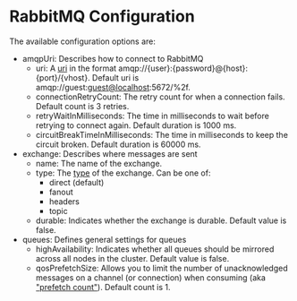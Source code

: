 # RabbitMQ Configuration

The available configuration options are:

-   amqpUri: Describes how to connect to RabbitMQ
    -   uri: A [uri](https://www.rabbitmq.com/uri-spec.html) in the
        format amqp://{user}:{password}@{host}:{port}/{vhost}. Default
        uri is amqp://guest:<guest@localhost>:5672/%2f.
    -   connectionRetryCount: The retry count for when a connection
        fails. Default count is 3 retries.
    -   retryWaitInMilliseconds: The time in milliseconds to wait before
        retrying to connect again. Default duration is 1000 ms.
    -   circuitBreakTimeInMilliseconds: The time in milliseconds to keep
        the circuit broken. Default duration is 60000 ms.
-   exchange: Describes where messages are sent
    -   name: The name of the exchange.
    -   type: The
        [type](https://www.rabbitmq.com/tutorials/amqp-concepts.html) of
        the exchange. Can be one of:
        -   direct (default)
        -   fanout
        -   headers
        -   topic
    -   durable: Indicates whether the exchange is durable. Default
        value is false.
-   queues: Defines general settings for queues
    -   highAvailability: Indicates whether all queues should be
        mirrored across all nodes in the cluster. Default value is
        false.
    -   qosPrefetchSize: Allows you to limit the number of
        unacknowledged messages on a channel (or connection) when
        consuming (aka [\"prefetch
        count\"](https://www.rabbitmq.com/consumer-prefetch.html)).
        Default count is 1.
